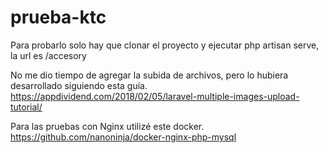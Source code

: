 # prueba-ktc

Para probarlo solo hay que clonar el proyecto y ejecutar php artisan serve, la url es /accesory

No me dio tiempo de agregar la subida de archivos, pero lo hubiera desarrollado siguiendo esta guía.
https://appdividend.com/2018/02/05/laravel-multiple-images-upload-tutorial/

Para las pruebas con Nginx utilizé este docker.
https://github.com/nanoninja/docker-nginx-php-mysql
